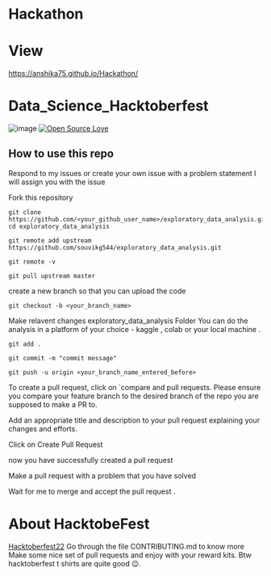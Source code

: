 # Hackathon
 
# View
https://anshika75.github.io/Hackathon/


# Data_Science_Hacktoberfest

![image](https://user-images.githubusercontent.com/99472914/192144059-5cd0b329-f238-474b-b475-7385eaa35d05.png)
[![Open Source Love](https://firstcontributions.github.io/open-source-badges/badges/open-source-v1/open-source.svg)](https://github.com/sj5027052/Hacktoberfest2022)


## How to use this repo
Respond to my issues or create your own issue with a problem statement I will assign you with the issue

Fork this repository

```
git clone https://github.com/<your_github_user_name>/exploratory_data_analysis.git
cd exploratory_data_analysis
```
```
git remote add upstream https://github.com/souvikg544/exploratory_data_analysis.git
```
```
git remote -v
```
```
git pull upstream master
```
create a new branch so that you can upload the code

```
git checkout -b <your_branch_name>
```
Make relavent changes exploratory_data_analysis Folder You can do the analysis in a platform of your choice - kaggle , colab or your local machine .

```
git add .

git commit -m "commit message"

git push -u origin <your_branch_name_entered_before>
```
To create a pull request, click on `compare and pull requests. Please ensure you compare your feature branch to the desired branch of the repo you are supposed to make a PR to.

Add an appropriate title and description to your pull request explaining your changes and efforts.

Click on Create Pull Request

now you have successfully created a pull request

Make a pull request with a problem that you have solved

Wait for me to merge and accept the pull request .
# About HacktobeFest
[Hacktoberfest22](https://hacktoberfest.com/) Go through the file CONTRIBUTING.md to know more Make some nice set of pull requests and enjoy with your reward kits. Btw hacktoberfest t shirts are quite good 😉.

